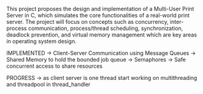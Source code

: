 This project proposes the design and implementation of a Multi-User Print Server in C, which simulates the core functionalities of a real-world print server. The project will focus on concepts 
such as concurrency, inter-process communication, process/thread scheduling, synchronization, deadlock prevention, and virtual memory management which are key areas in operating system design.

IMPLEMENTED
-> Client-Server Communication using Message Queues
-> Shared Memory to hold the bounded job queue
-> Semaphores
-> Safe concurrent access to share resources

PROGRESS
-> as client server is one thread start working on multithreading and threadpool in thread_handler 
